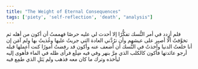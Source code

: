 ```yaml
---
title: "The Weight of Eternal Consequences"
tags: ['piety', 'self-reflection', 'death', "analysis"]
---
```


 فلم أزدد في أمر النُّسك تفكُّرًا إلا أحدث لي عليه حرصًا فهممتُ أن أكون من أهله ثم تخوَّفتُ ألَّا أصبِر على عيشهم وأن ترُدَّني العادة التي جريتُ عليها وغُذيتُ بها ولم آمَن إن أنا خلعتُ الدنيا وأخذتُ في النُّسك أن أضعف عنه وأكون قد رفضتُ أمورًا كنت أعملها قبله أرجو عائدتها فأكون كالكلب الذي مرَّ بنهر وفي فيه ضِلَع فرأى ظله في الماء فأهوى إليه ليأخذه وترك ما كان معه فذهب ولم يَنَلِ الذي طمِع فيه
